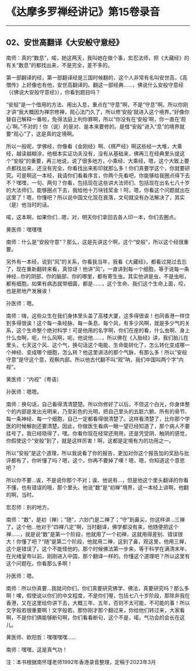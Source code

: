 # 《达摩多罗禅经讲记》第15卷录音

------

## 02、安世高翻译《大安般守意经》

南师：真的“数息”，喏，她这两天，我叫她在做个事，宏忍法师，把《大藏经》的有关“数息”的都找出来，不是完全，差不多的。

第一部翻译的经，第一部翻译经是三国时候翻的，这个人非常有名叫安世高，《高僧传》上好像也有他，安世高翻译的。翻这一部经典……，佛说什么安般守意经（《佛说大安般守意经》），你看到题目吗？

“安般”是一个借用的方法、用出入息，重点在“守意”啊，不是“守息”啊。所以你刚才讲“我大概因为禅宗修禅，观心法门久了，所以修‘安般’就进入这个境界。”好像你替自己解释一番啦，免得法庭上判你罪啊，所以“你没有在‘安般’啊，你一直在‘观心’啊。”不对的！你（说）的是对、是本来要修的。是借“安般”进入“息”的境界就要“观心”了，这是真的定境啊。

所以一般呢，学佛经，你像看《金刚经》啊、《楞严经》啊这些经一大堆，大乘经，越读越糊涂，他根本实证功夫没有，没有从基础来，佛再三在经典里头提这个“安般”的重要，再三地说，说了很多地方，小乘经、大乘经，嗯，这个大致上要点都找出来，还没有完全，你看找出来影印就那么多！你们真要学这个，你就要研究。可是啊这一本经，我请你们看看序言，你两个先看吧，你能够给我圈点得下去不？嘿嘿，一句、两句？你看，包括现在这些讲大法师们、包括现在出名七八十岁的大法师们，能够圈点下去，我给他十万块钱奖金！呵，嗯，你看这个问题就出在这里了！嗯，你懂吧？所以说中国文化现在衰落，文句就没有办法解决了，其实（是）他当时的话。

喏，这本啊，如果你们…嗯，对，明天你们拿回去各人印一本，你们去圈点。

黄医师：嘿嘿嘿

南师：什么是“安般守意”？那么，这是先讲这个啊，这个“安般”，所以这个经很重要。

另外有一本经，说到“风”的关系，你看我当年，我看《大藏经》，都看过晃过去忘了，现在重新翻转来看，真惊讶！他讲“风”，一直讲到每一个细胞，等于说每一条神经…你的阴部、你的脑部、你的哪里，都有寄生虫。其实他讲是虫，不是虫啦，都有细胞。如果有病态就带细菌，都是……，这个生命、我们这个生命上面，哎，也是房地产发展诶！

孙医师：嗯。

南师：嗨，这些众生在我们身体里头盖了高楼大厦，这多得很诶！也同香港一样住到多得很诶！这个每一条经脉、每一条息、每个风，有多少风啊，就是多少气的关系，这个生命整个绝对科学！可是他用的名字啊，你们在座的看，什么虫啊、身上什么虫啊，呃，什么风啊，呃，他说他……，所以佛在《入胎经》讲，我们胎儿在里头，七天这个风、这个气，换句话这个电能、生命能转化了，怎么转化变成哪一个神经、变成哪个细胞，怎么转？他这里讲活的那个气脉，有那么多！所以“安般守意”是守这个意，观察内部。所以他古代翻不叫“观”呐，我们中国叫两个字“内视”。

黄医师：“内视”（粤语）

孙医师：嗯嗯。

南师：换句话，自己看得清清楚楚。所以你修好了以后，不但这个白光，你身体整个的内部是发出光明来，乃至彩色的光明，把自己里头的五脏六腑、所有的骨节、每一条神经、每一个细胞，自己一定都看得很清楚了。这样看清楚了，比你那个学医的时候解剖还要清楚。因此，你做医生看病一眼一望已经知道了，那个病人不要挂号了，我已经晓得了，嘿。你看你现在经常还用用，还是凭受阴、触阴的感觉，你假使这个“安般”到了，就是这样厉害！啊，这都是定境有为的功用之一。

所以“安般”是这个道理，所以我说看了你的报告，更加对你这个报告加的奖励与批评都有了，你听懂了吗？嗯，这个，你再不要掉了噢！嗯，嗯，你知道这个意思吧？

所以你不要…诶，不是说你那个不对；诶、他说有…，但是他这个里头翻译的你看不懂，也有错误的哦，那个里头。他说“数”是“初禅”境界，这一本经上讲啊，他翻的啊，当时。

宏忍师：别的地方。

南师：“数”，是初（禅）；“随”，六妙门是二禅了；“守”到鼻尖，你这样讲…三禅了。这个他…他对于“四禅八定”啊，当时翻译，佛学都没有来，他随便把这个禅……，就是说“数”是第一个阶段，他就用了一个初禅，这就用得差别、错误很大！你懂了吧？“随”是第二个阶段，他就用二禅，这到了鼻，观这里，他用三禅，这个是错误了。这个不能怪他的。那个时候佛法第一步来，等于科学在满清末年、在光绪皇帝以前，刚刚进入中国，那个翻译一样的。你懂这个道理吧？所以这里有这个问题在。你看那么多啊！

孙医师：嗯。

南师：所以你真要…我就问你们，你们真要研究佛学、佛法，真要研究吗？那么多啊！噢，假使说以你们的中文程度，不是你们喔，包括七八十岁阶段，那除非我在香港，又在这里给你讲下去，大概三年、五年，否则不太可能，不可能的事！所以文字般若很重要啊！文字般若。那你刚才那个翻过来，你给他们转过来，大家看啊，不是你们俩能够断句啊，你们看看断句，这个不是，喏，气功会的会长在这儿。

黄医师、欧阳哲：嘿嘿嘿嘿……

南师：嘿嘿，这是真气功！

注：本书根据南怀瑾老师1992年香港录音整理，定稿于2023年3月
